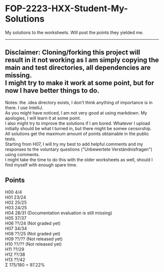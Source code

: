 # FOP-2223-HXX-Student-My-Solutions
My solutions to the worksheets. Will post the points they yielded me.  

---
Disclaimer: Cloning/forking this project will result in it not working as I am simply copying the main and test directories, all dependencies are missing.  
I might try to make it work at some point, but for now I have better things to do.  
---
Notes: the .idea directory exists, I don't think anything of importance is in there. I use IntelliJ.  
As you might have  noticed, I am not very good at using markdown. My apologies, I will learn it at some point.  
I also might try to improve the solutions if I am bored. Whatever I upload initially should be what I turned in, but there might be somee censorship.  
All solutions get the maximum amount of points obtainable in the public tests.  
Starting from H07, I will try my best to add helpful comments and my responses to the voluntary questions ("Unbewertete Verständnisfragen") using comments.  
I might take the time to do this with the older worksheets as well, should I find myself with enough spare time.  
## Points
H00 4/4  
H01 23/24  
H02 25/25  
H03 24/25  
H04 28/31 (Documentation evaluation is still missing)  
H05 37/37  
H06 ??/24 (Not graded yet)  
H07 34/34  
H08 ??/25 (Not graded yet)  
H09 ??/?? (Not released yet)  
H10 ??/?? (Not released yet)  
H11 ??/29  
H12 ??/38  
H13 ??/42  
Σ 175/180 = 97.22%  
